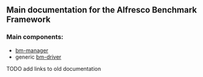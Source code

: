 ## Main documentation for the Alfresco Benchmark Framework

### Main components:

* [bm-manager](/docs/bm-manager/README.md)
* generic [bm-driver](/docs/bm-driver/README.md)
 
 
 TODO add links to old documentation